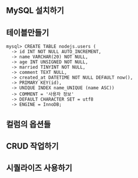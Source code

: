 ## MySQL 설치하기

## 테이블만들기

```mysql
mysql> CREATE TABLE nodejs.users (
  -> id INT NOT NULL AUTO_INCREMENT,
  -> name VARCHAR(20) NOT NULL,
  -> age INT UNSIGNED NOT NULL,
  -> married TINYINT NOT NULL,
  -> comment TEXT NULL,
  -> created_at DATETIME NOT NULL DEFAULT now(),
  -> PRIMARY KEY(id),
  -> UNIQUE INDEX name_UNIQUE (name ASC))
  -> COMMENT = '사용자 정보'
  -> DEFAULT CHARACTER SET = utf8
  -> ENGINE = InnoDB;
```

## 컬럼의 옵션들

## CRUD 작업하기

## 시퀄라이즈 사용하기


